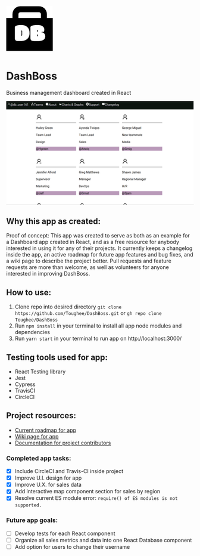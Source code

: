 ![App logo](./public/img/dashboss_logo.png)

# DashBoss
Business management dashboard created in React

![Splash page](./public/img/Dashboss_Splash.png)

## Why this app as created: 

Proof of concept: This app was created to serve as both as an example for a Dashboard app created in React, and as a free resource for anybody interested in using it for any of their projects. It currently keeps a changelog inside the app, an active roadmap for future app features and bug fixes, and a wiki page to describe the project better. Pull requests and feature requests are more than welcome, as well as volunteers for anyone interested in improving DashBoss.  

## How to use:

1. Clone repo into desired directory ```git clone https://github.com/Toughee/DashBoss.git``` or ```gh repo clone Toughee/DashBoss```
2. Run ```npm install``` in your terminal to install all app node modules and dependencies
3. Run ```yarn start``` in your terminal to run app on http://localhost:3000/

## Testing tools used for app:

- React Testing library
- Jest
- Cypress
- TravisCI
- CircleCI

## Project resources:

- [Current roadmap for app](https://github.com/Toughee/DashBoss/projects/1)
- [Wiki page for app](https://github.com/Toughee/DashBoss/wiki)
- [Documentation for project contributors](https://github.com/Toughee/DashBoss/tree/main/docs)

### Completed app tasks:

- [x] Include CircleCI and Travis-CI inside project
- [x] Improve U.I. design for app
- [x] Improve U.X. for sales data
- [x] Add interactive map component section for sales by region
- [x] Resolve current ES module error: ```require() of ES modules is not supported.```
### Future app goals:

- [ ] Develop tests for each React component
- [ ] Organize all sales metrics and data into one React Database component
- [ ] Add option for users to change their username